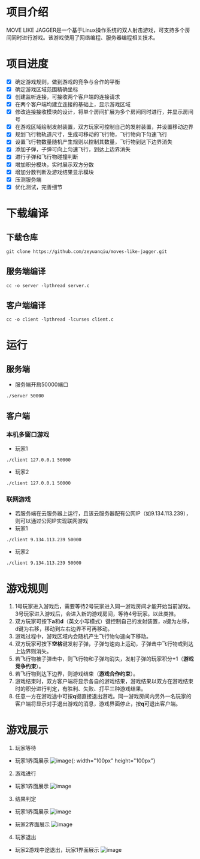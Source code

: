 # 项目介绍
MOVE LIKE JAGGER是一个基于Linux操作系统的双人射击游戏，可支持多个房间同时进行游戏。该游戏使用了网络编程、服务器编程相关技术。

# 项目进度
- [X] 确定游戏规则，做到游戏的竞争与合作的平衡
- [X] 确定游戏区域范围精确坐标
- [X] 创建监听连接，可接收两个客户端的连接请求
- [X] 在两个客户端均建立连接的基础上，显示游戏区域
- [X] 修改连接接收模块的设计，将单个房间扩展为多个房间同时进行，并显示房间号
- [X] 在游戏区域绘制发射装置，双方玩家可控制自己的发射装置，并设置移动边界
- [X] 规划飞行物轨道尺寸，生成可移动的飞行物，飞行物向下匀速飞行
- [X] 设置飞行物数量随机产生规则以控制其数量，飞行物到达下边界消失
- [X] 添加子弹，子弹可向上匀速飞行，到达上边界消失
- [X] 进行子弹和飞行物碰撞判断
- [X] 增加积分模块，实时展示双方分数
- [X] 增加分数判断及游戏结果显示模块
- [X] 压测服务端
- [X] 优化测试，完善细节

# 下载编译
## 下载仓库
```
git clone https://github.com/zeyuanqiu/moves-like-jagger.git
```
## 服务端编译
```
cc -o server -lpthread server.c
```
## 客户端编译
```
cc -o client -lpthread -lcurses client.c
```

# 运行
## 服务端
* 服务端开启50000端口
```
./server 50000
```
## 客户端
### 本机多窗口游戏
* 玩家1
```
./client 127.0.0.1 50000
```
* 玩家2
```
./client 127.0.0.1 50000
```
### 联网游戏
* 若服务端在云服务器上运行，且该云服务器配有公网IP（如9.134.113.239），则可以通过公网IP实现联网游戏
* 玩家1
```
./client 9.134.113.239 50000
```
* 玩家2
```
./client 9.134.113.239 50000
```

# 游戏规则
1. 1号玩家进入游戏后，需要等待2号玩家进入同一游戏房间才能开始当前游戏。3号玩家进入游戏后，会进入新的游戏房间，等待4号玩家。以此类推。
2. 双方玩家可按下**a**和**d**（英文小写模式）键控制自己的发射装置，a键为左移，d键为右移，移动到左右边界不可再移动。
3. 游戏过程中，游戏区域内会随机产生飞行物匀速向下移动。
4. 双方玩家可按下**空格**键发射子弹，子弹匀速向上运动，子弹击中飞行物或到达上边界则消失。
5. 若飞行物被子弹击中，则飞行物和子弹均消失，发射子弹的玩家积分+1（**游戏竞争约束**）。
6. 若飞行物到达下边界，则游戏结束（**游戏合作约束**）。
7. 游戏结束时，双方客户端将显示各自的游戏结果，游戏结果以双方在游戏结束时的积分进行判定，有胜利、失败、打平三种游戏结果。
8. 任意一方在游戏途中可按**q**键直接退出游戏。同一游戏房间内另外一名玩家的客户端将显示对手退出游戏的消息，游戏界面停止，按**q**可退出客户端。

# 游戏展示
1. 玩家等待
* 玩家1界面展示
![image](IMG/pic-1.png){: width="100px" height="100px"}

2. 游戏进行
* 玩家1界面展示
![image](IMG/pic-2.png)

3. 结果判定
* 玩家1界面展示
![image](IMG/pic-4.png)

* 玩家2界面展示
![image](IMG/pic-5.png)

4. 玩家退出
* 玩家2游戏中途退出，玩家1界面展示
![image](IMG/pic-6.png)